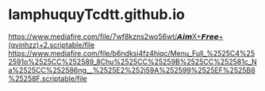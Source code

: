 # lamphuquyTcdtt.github.io
https://www.mediafire.com/file/7wf8kzns2wo56wt/𝘼𝙞𝙢X+𝙁𝙧𝙚𝙚+(qvinhzz)+2.scriptable/file
https://www.mediafire.com/file/b6ndksi4fz4hiqc/Menu_Full_%2525C4%252591o%2525CC%252589_8Chu%2525CC%25259B%2525CC%252581c_Na%2525CC%252586ng__%2525E2%252j59A%252599%2525EF%2525B8%25258F.scriptable/file

